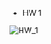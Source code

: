   - HW 1

![HW_1](https://github.com/DaniilSob2004/FirstProject_React/assets/106149184/9d072406-ea99-4fa1-bdf3-db7153f8ecbc)